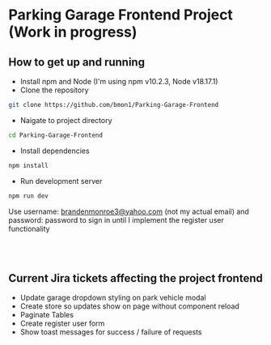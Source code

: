 # Parking Garage Frontend Project (Work in progress)

## How to get up and running

- Install npm and Node (I'm using npm v10.2.3, Node v18.17.1)
- Clone the repository

```sh
git clone https://github.com/bmon1/Parking-Garage-Frontend
```

- Naigate to project directory

```sh
cd Parking-Garage-Frontend
```

- Install dependencies

```sh
npm install
```

- Run development server

```sh
npm run dev
```

Use username: brandenmonroe3@yahoo.com  (not my actual email)
and password: password
to sign in until I implement the register user functionality

<br>
<br>

## Current Jira tickets affecting the project frontend
- Update garage dropdown styling on park vehicle modal
- Create store so updates show on page without component reload
- Paginate Tables
- Create register user form
- Show toast messages for success / failure of requests
